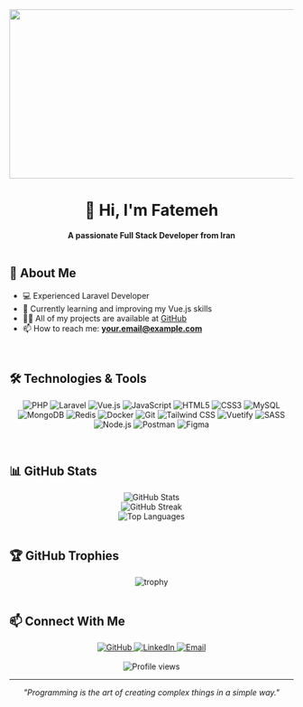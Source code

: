 <div align="center">
 <img src="https://media.giphy.com/media/L1R1tvI9svkIWwpVYr/giphy.gif" width="600" height="300"/>
</div>

# <div align="center">👋 Hi, I'm Fatemeh</div>

<div align="center">
 <b>A passionate Full Stack Developer from Iran</b>
</div>

<br>

## 🚀 About Me

- 💻 Experienced Laravel Developer
- 🌱 Currently learning and improving my Vue.js skills
- 👨‍💻 All of my projects are available at [GitHub](https://github.com/fatemehmadadi)
- 📫 How to reach me: **your.email@example.com**

<br>

## 🛠️ Technologies & Tools

<div align="center">
 
 ![PHP](https://img.shields.io/badge/PHP-777BB4?style=for-the-badge&logo=php&logoColor=white)
 ![Laravel](https://img.shields.io/badge/Laravel-FF2D20?style=for-the-badge&logo=laravel&logoColor=white)
 ![Vue.js](https://img.shields.io/badge/Vue.js-4FC08D?style=for-the-badge&logo=vue.js&logoColor=white)
 ![JavaScript](https://img.shields.io/badge/JavaScript-F7DF1E?style=for-the-badge&logo=javascript&logoColor=black)
 ![HTML5](https://img.shields.io/badge/HTML5-E34F26?style=for-the-badge&logo=html5&logoColor=white)
 ![CSS3](https://img.shields.io/badge/CSS3-1572B6?style=for-the-badge&logo=css3&logoColor=white)
 ![MySQL](https://img.shields.io/badge/MySQL-4479A1?style=for-the-badge&logo=mysql&logoColor=white)
 ![MongoDB](https://img.shields.io/badge/MongoDB-47A248?style=for-the-badge&logo=mongodb&logoColor=white)
 ![Redis](https://img.shields.io/badge/Redis-DC382D?style=for-the-badge&logo=redis&logoColor=white)
 ![Docker](https://img.shields.io/badge/Docker-2496ED?style=for-the-badge&logo=docker&logoColor=white)
 ![Git](https://img.shields.io/badge/Git-F05032?style=for-the-badge&logo=git&logoColor=white)
 ![Tailwind CSS](https://img.shields.io/badge/Tailwind_CSS-38B2AC?style=for-the-badge&logo=tailwind-css&logoColor=white)
 ![Vuetify](https://img.shields.io/badge/Vuetify-1867C0?style=for-the-badge&logo=vuetify&logoColor=white)
 ![SASS](https://img.shields.io/badge/SASS-CC6699?style=for-the-badge&logo=sass&logoColor=white)
 ![Node.js](https://img.shields.io/badge/Node.js-339933?style=for-the-badge&logo=nodedotjs&logoColor=white)
 ![Postman](https://img.shields.io/badge/Postman-FF6C37?style=for-the-badge&logo=Postman&logoColor=white)
 ![Figma](https://img.shields.io/badge/Figma-F24E1E?style=for-the-badge&logo=figma&logoColor=white)
 
</div>

<br>

## 📊 GitHub Stats

<div align="center">
 <img src="https://github-readme-stats.vercel.app/api?username=fatemehmadadi&show_icons=true&theme=radical" alt="GitHub Stats" />
</div>

<div align="center">
 <img src="https://github-readme-streak-stats.herokuapp.com/?user=fatemehmadadi&theme=radical" alt="GitHub Streak" />
</div>

<div align="center">
 <img src="https://github-readme-stats.vercel.app/api/top-langs/?username=fatemehmadadi&layout=compact&theme=radical" alt="Top Languages" />
</div>

<br>

## 🏆 GitHub Trophies

<div align="center">
 <img src="https://github-profile-trophy.vercel.app/?username=fatemehmadadi&theme=radical&row=1&column=6" alt="trophy" />
</div>

<br>

## 📫 Connect With Me

<div align="center">
 <a href="https://github.com/fatemehmadadi">
 <img src="https://img.shields.io/badge/GitHub-100000?style=for-the-badge&logo=github&logoColor=white" alt="GitHub" />
 </a>
 <a href="https://linkedin.com/in/your-linkedin">
 <img src="https://img.shields.io/badge/LinkedIn-0077B5?style=for-the-badge&logo=linkedin&logoColor=white" alt="LinkedIn" />
 </a>
 <a href="mailto:your.email@example.com">
 <img src="https://img.shields.io/badge/Email-D14836?style=for-the-badge&logo=gmail&logoColor=white" alt="Email" />
 </a>
</div>

<br>

<div align="center">
 <img src="https://komarev.com/ghpvc/?username=fatemehmadadi&style=flat-square&color=blueviolet" alt="Profile views" />
</div>

---

<div align="center">
 <i>"Programming is the art of creating complex things in a simple way."</i>
</div>
